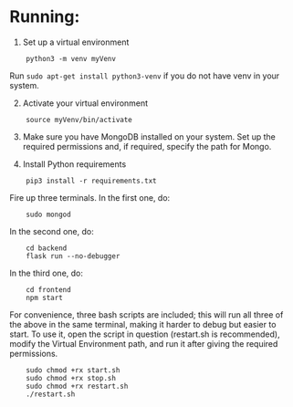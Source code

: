 # Running:
1. Set up a virtual environment
```
	python3 -m venv myVenv
```
Run ```sudo apt-get install python3-venv``` if you do not have venv in your system.

2. Activate your virtual environment
```
	source myVenv/bin/activate
```

3. Make sure you have MongoDB installed on your system. Set up the required permissions and, if required, specify the path for Mongo.

4. Install Python requirements
```
	pip3 install -r requirements.txt
```

Fire up three terminals. In the first one, do:

```
	sudo mongod
```

In the second one, do:

```
	cd backend 
	flask run --no-debugger
```

In the third one, do:

```
	cd frontend
	npm start
```

For convenience, three bash scripts are included; this will run all three of the above in the same terminal, making it harder to debug but easier to start. To use it, open the script in question (restart.sh is recommended), modify the Virtual Environment path, and run it after giving the required permissions.

```
	sudo chmod +rx start.sh
	sudo chmod +rx stop.sh
	sudo chmod +rx restart.sh
	./restart.sh
```